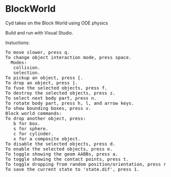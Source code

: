 # BlockWorld
Cyd takes on the Block World using ODE physics

Build and run with Visual Studio.

Instuctions:
<pre>
To move slower, press q.
To change object interaction mode, press space.
  Modes:
   collision.
   selection.
To pickup an object, press [.
To drop an object, press ].
To fuse the selected objects, press f.
To destroy the selected objects, press z.
To select next body part, press n.
To rotate body part, press h, l, and arrow keys.
To show bounding boxes, press v.
Block world commands:
To drop another object, press:
   b for box.
   s for sphere.
   c for cylinder.
   x for a composite object.
To disable the selected objects, press d.
To enable the selected objects, press e.
To toggle showing the geom AABBs, press a.
To toggle showing the contact points, press t.
To toggle dropping from random position/orientation, press r.
To save the current state to 'state.dif', press 1.
</pre>
